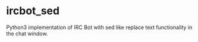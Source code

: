 # ircbot_sed
Python3 implementation of IRC Bot with sed like replace text functionality in the chat window.
